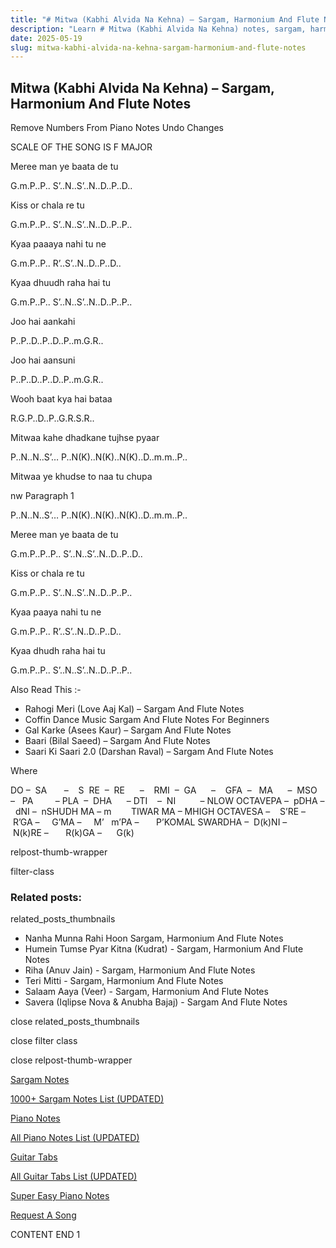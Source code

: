 ```yaml
---
title: "# Mitwa (Kabhi Alvida Na Kehna) – Sargam, Harmonium And Flute Notes"
description: "Learn # Mitwa (Kabhi Alvida Na Kehna) notes, sargam, harmonium notations and flute notes. Easy step-by-step tutorial for beginners."
date: 2025-05-19
slug: mitwa-kabhi-alvida-na-kehna-sargam-harmonium-and-flute-notes
---
```


## Mitwa (Kabhi Alvida Na Kehna) – Sargam, Harmonium And Flute Notes

Remove Numbers From Piano Notes
Undo Changes

SCALE OF THE SONG IS F MAJOR

Meree man ye baata de tu

G.m.P..P.. S’..N..S’..N..D..P..D..

Kiss or chala re tu

G.m.P..P.. S’..N..S’..N..D..P..P..

Kyaa paaaya nahi tu ne

G.m.P..P.. R’..S’..N..D..P..D..

Kyaa dhuudh raha hai tu

G.m.P..P.. S’..N..S’..N..D..P..P..

Joo hai aankahi

P..P..D..P..D..P..m.G.R..

Joo hai aansuni

P..P..D..P..D..P..m.G.R..

Wooh baat kya hai bataa

R.G.P..D..P..G.R.S.R..

Mitwaa kahe dhadkane tujhse pyaar

P..N..N..S’… P..N(K)..N(K)..N(K)..D..m.m..P..

Mitwaa ye khudse to naa tu chupa

nw Paragraph 1

P..N..N..S’… P..N(K)..N(K)..N(K)..D..m.m..P..

Meree man ye baata de tu

G.m.P..P..P.. S’..N..S’..N..D..P..D..

Kiss or chala re tu

G.m.P..P.. S’..N..S’..N..D..P..P..

Kyaa paaya nahi tu ne

G.m.P..P.. R’..S’..N..D..P..D..

Kyaa dhudh raha hai tu

G.m.P..P.. S’..N..S’..N..D..P..P..



Also Read This :-



* Rahogi Meri (Love Aaj Kal) – Sargam And Flute Notes
* Coffin Dance Music Sargam And Flute Notes For Beginners
* Gal Karke (Asees Kaur) – Sargam And Flute Notes
* Baari (Bilal Saeed) – Sargam And Flute Notes
* Saari Ki Saari 2.0 (Darshan Raval) – Sargam And Flute Notes

Where



DO –  SA       –    S  RE  –  RE      –    RMI  –  GA      –    GFA  –   MA      –  MSO  –   PA         – PLA  –  DHA      – DTI    –  NI          – NLOW OCTAVEPA –  pDHA –  dNI –  nSHUDH MA – m        TIWAR MA – MHIGH OCTAVESA –    S’RE –     R’GA –     G’MA –     M’   m’PA –       P’KOMAL SWARDHA –  D(k)NI –       N(k)RE –       R(k)GA –      G(k)



relpost-thumb-wrapper

filter-class

### Related posts:

related_posts_thumbnails

* Nanha Munna Rahi Hoon Sargam, Harmonium And Flute Notes
* Humein Tumse Pyar Kitna (Kudrat) - Sargam, Harmonium And Flute Notes
* Riha (Anuv Jain) - Sargam, Harmonium And Flute Notes
* Teri Mitti - Sargam, Harmonium And Flute Notes
* Salaam Aaya (Veer) - Sargam, Harmonium And Flute Notes
* Savera (Iqlipse Nova & Anubha Bajaj) - Sargam And Flute Notes

close related_posts_thumbnails

close filter class

close relpost-thumb-wrapper

[Sargam Notes](/sargam-notes.html)

[1000+ Sargam Notes List (UPDATED)](/all-songs-list-sargam-notes.html)

[Piano Notes](/piano-notes.html)

[All Piano Notes List (UPDATED)](/all-songs-list-piano-notes.html)

[Guitar Tabs](/guitar-tabs.html)

[All Guitar Tabs List (UPDATED)](/all-songs-list-guitar-tabs.html)

[Super Easy Piano Notes](https://studywall.in/)

[Request A Song](/request-a-song.html)

CONTENT END 1

